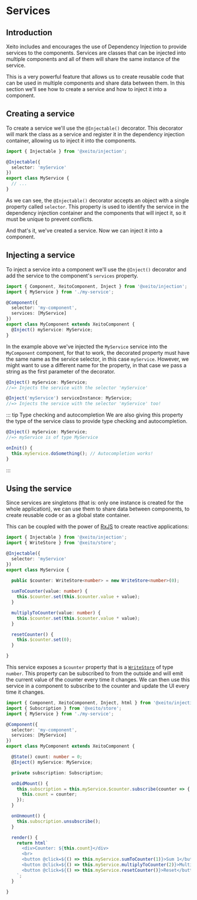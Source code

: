 # Services

## Introduction
Xeito includes and encourages the use of Dependency Injection to provide services to the components.
Services are classes that can be injected into multiple components and all of them will share the same instance of the service.

This is a very powerful feature that allows us to create reusable code that can be used in multiple components and share data between them.
In this section we'll see how to create a service and how to inject it into a component.

## Creating a service
To create a service we'll use the `@Injectable()` decorator. This decorator will mark the class as a service and register it in the dependency injection container,
allowing us to inject it into the components.

```typescript
import { Injectable } from '@xeito/injection';

@Injectable({
  selector: 'myService'
})
export class MyService {
  // ...
}
```
As we can see, the `@Injectable()` decorator accepts an object with a single property called `selector`. 
This property is used to identify the service in the dependency injection container and the components that will inject it, so it must be unique to prevent conflicts.

And that's it, we've created a service. Now we can inject it into a component.

## Injecting a service
To inject a service into a component we'll use the `@Inject()` decorator and add the service to the component's `services` property.

```typescript
import { Component, XeitoComponent, Inject } from '@xeito/injection';
import { MyService } from './my-service';

@Component({
  selector: 'my-component',
  services: [MyService]
})
export class MyComponent extends XeitoComponent {
  @Inject() myService: MyService;
}
```
In the example above we've injected the `MyService` service into the `MyComponent` component, for that to work, the decorated property 
must have the same name as the service selector, in this case `myService`.
However, we might want to use a different name for the property, in that case we pass a string as the first parameter of the decorator.

```typescript
@Inject() myService: MyService; 
//=> Injects the service with the selector 'myService'

@Inject('myService') serviceInstance: MyService; 
//=> Injects the service with the selector 'myService' too!
```
::: tip Type checking and autocompletion
We are also giving this property the type of the service class to provide type checking and autocompletion.

```typescript
@Inject() myService: MyService;
//=> myService is of type MyService

onInit() {
  this.myService.doSomething(); // Autocompletion works!
}
```
:::

## Using the service

Since services are singletons (that is: only one instance is created for the whole application), we can use them to share data between components,
to create reusable code or as a global state container.

This can be coupled with the power of [RxJS](https://rxjs.dev/) to create reactive applications:

```typescript
import { Injectable } from '@xeito/injection';
import { WriteStore } from '@xeito/store';

@Injectable({
  selector: 'myService'
})
export class MyService {

  public $counter: WriteStore<number> = new WriteStore<number>(0);
  
  sumToCounter(value: number) {
    this.$counter.set(this.$counter.value + value);
  }

  multiplyToCounter(value: number) {
    this.$counter.set(this.$counter.value * value);
  }

  resetCounter() {
    this.$counter.set(0);
  }

}
```
This service exposes a `$counter` property that is a [`WriteStore`](../stores/write-store.md) of type `number`. This property can be subscribed to from 
the outside and will emit the current value of the counter every time it changes.
We can then use this service in a component to subscribe to the counter and update the UI every time it changes.

```typescript
import { Component, XeitoComponent, Inject, html } from '@xeito/injection';
import { Subscription } from '@xeito/store';
import { MyService } from './my-service';

@Component({
  selector: 'my-component',
  services: [MyService]
})
export class MyComponent extends XeitoComponent {

  @State() count: number = 0;
  @Inject() myService: MyService;

  private subscription: Subscription;

  onDidMount() {
    this.subscription = this.myService.$counter.subscribe(counter => {
      this.count = counter;
    });
  }

  onUnmount() {
    this.subscription.unsubscribe();
  }

  render() {
    return html`
      <div>Counter: ${this.count}</div>
      <br>
      <button @click=${() => this.myService.sumToCounter(1)}>Sum 1</button>
      <button @click=${() => this.myService.multiplyToCounter(2)}>Multiply by 2</button>
      <button @click=${() => this.myService.resetCounter()}>Reset</button>
    `;
  }

}
```